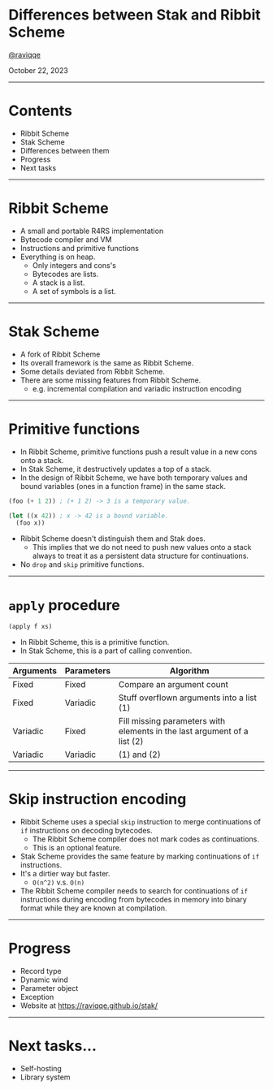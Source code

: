 # Differences between Stak and Ribbit Scheme

[@raviqqe](https://github.com/raviqqe)

October 22, 2023

---

# Contents

- Ribbit Scheme
- Stak Scheme
- Differences between them
- Progress
- Next tasks

---

# Ribbit Scheme

- A small and portable R4RS implementation
- Bytecode compiler and VM
- Instructions and primitive functions
- Everything is on heap.
  - Only integers and cons's
  - Bytecodes are lists.
  - A stack is a list.
  - A set of symbols is a list.

---

# Stak Scheme

- A fork of Ribbit Scheme
- Its overall framework is the same as Ribbit Scheme.
- Some details deviated from Ribbit Scheme.
- There are some missing features from Ribbit Scheme.
  - e.g. incremental compilation and variadic instruction encoding

---

# Primitive functions

- In Ribbit Scheme, primitive functions push a result value in a new cons onto a stack.
- In Stak Scheme, it destructively updates a top of a stack.
- In the design of Ribbit Scheme, we have both temporary values and bound variables (ones in a function frame) in the same stack.

```scheme
(foo (+ 1 2)) ; (+ 1 2) -> 3 is a temporary value.

(let ((x 42)) ; x -> 42 is a bound variable.
  (foo x))
```

- Ribbit Scheme doesn't distinguish them and Stak does.
  - This implies that we do not need to push new values onto a stack always to
    treat it as a persistent data structure for continuations.
- No `drop` and `skip` primitive functions.

---

# `apply` procedure

```scheme
(apply f xs)
```

- In Ribbit Scheme, this is a primitive function.
- In Stak Scheme, this is a part of calling convention.

| Arguments | Parameters | Algorithm                                                                |
| --------- | ---------- | ------------------------------------------------------------------------ |
| Fixed     | Fixed      | Compare an argument count                                                |
| Fixed     | Variadic   | Stuff overflown arguments into a list (1)                                |
| Variadic  | Fixed      | Fill missing parameters with elements in the last argument of a list (2) |
| Variadic  | Variadic   | (1) and (2)                                                              |

---

# Skip instruction encoding

- Ribbit Scheme uses a special `skip` instruction to merge continuations of `if` instructions on decoding bytecodes.
  - The Ribbit Scheme compiler does not mark codes as continuations.
  - This is an optional feature.
- Stak Scheme provides the same feature by marking continuations of `if` instructions.
- It's a dirtier way but faster.
  - `O(n^2)` v.s. `O(n)`
- The Ribbit Scheme compiler needs to search for continuations of `if` instructions during encoding from bytecodes in memory into binary format while they are known at compilation.

---

# Progress

- Record type
- Dynamic wind
- Parameter object
- Exception
- Website at https://raviqqe.github.io/stak/

---

# Next tasks...

- Self-hosting
- Library system
